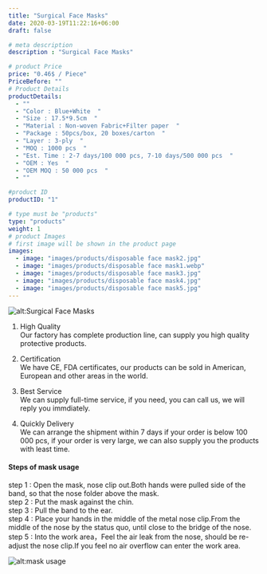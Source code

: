 ```yaml
---
title: "Surgical Face Masks"
date: 2020-03-19T11:22:16+06:00
draft: false

# meta description
description : "Surgical Face Masks"

# product Price
price: "0.46$ / Piece"
PriceBefore: ""
# Product Details
productDetails: 
  - ""
  - "Color : Blue+White  "
  - "Size : 17.5*9.5cm  "
  - "Material : Non-woven Fabric+Filter paper  "
  - "Package : 50pcs/box, 20 boxes/carton  "
  - "Layer : 3-ply  "
  - "MOQ : 1000 pcs  "
  - "Est. Time : 2-7 days/100 000 pcs, 7-10 days/500 000 pcs  "
  - "OEM : Yes  "
  - "OEM MOQ : 50 000 pcs  "
  - ""

#product ID
productID: "1"

# type must be "products"
type: "products"
weight: 1
# product Images
# first image will be shown in the product page
images:
  - image: "images/products/disposable face mask2.jpg"
  - image: "images/products/disposable face mask1.webp"  
  - image: "images/products/disposable face mask3.jpg"
  - image: "images/products/disposable face mask4.jpg"
  - image: "images/products/disposable face mask5.jpg"
---
```


![alt:Surgical Face Masks](/images/products/disposable%20face%20mask7.jpg)

1. High Quality  
  Our factory has complete production line, can supply you high quality protective products.

2. Certification  
We have CE, FDA certificates, our products can be sold in American, European and other areas in the world.

3. Best Service  
We can supply full-time service, if you need, you can call us, we will reply you immdiately.

4. Quickly Delivery  
We can arrange the shipment within 7 days if your order is below 100 000 pcs, if your order is very large, we can also supply you the products with least time.


#### Steps of mask usage 

step 1 : Open the mask, nose clip out.Both hands were pulled side of the band, so that the nose folder above the mask.  
step 2 : Put the mask against the chin.  
step 3 : Pull the band to the ear.  
step 4 : Place your hands in the middle of the metal nose clip.From the middle of the nose by the status quo, until close to the bridge of the nose.  
step 5 : Into the work area，Feel the air leak from the nose, should be re-adjust the nose clip.If you feel no air overflow can enter the work area. 


![alt:mask usage](/images/products/usage.jpg)